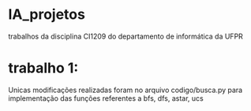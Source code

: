 # IA_projetos
trabalhos da disciplina CI1209 do departamento de informática da UFPR

# trabalho 1:
Unicas modificações realizadas foram no arquivo codigo/busca.py para implementação das funções referentes a bfs, dfs, astar, ucs
